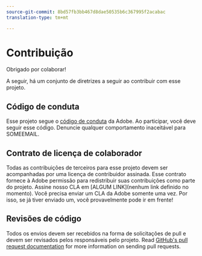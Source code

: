 ```yaml
---
source-git-commit: 8bd57fb3bb467d8dae50535b6c367995f2acabac
translation-type: tm+mt

---
```

# Contribuição

Obrigado por colaborar!

A seguir, há um conjunto de diretrizes a seguir ao contribuir com esse projeto.

## Código de conduta

Esse projeto segue o [código de conduta](https://git.corp.adobe.com/OpenSourceAdvisoryBoard/starter-repo/blob/master/CODE_OF_CONDUCT.md) da Adobe. Ao participar, você deve seguir esse código. Denuncie qualquer comportamento inaceitável para SOMEEMAIL.

## Contrato de licença de colaborador

Todas as contribuições de terceiros para esse projeto devem ser acompanhadas por uma licença de contribuidor assinada. Esse contrato fornece à Adobe permissão para redistribuir suas contribuições como parte do projeto. Assine nosso CLA em [ALGUM LINK](nenhum link definido no momento). Você precisa enviar um CLA da Adobe somente uma vez. Por isso, se já tiver enviado um, você provavelmente pode ir em frente!

## Revisões de código

Todos os envios devem ser recebidos na forma de solicitações de pull e devem ser revisados pelos responsáveis pelo projeto. Read [GitHub&#39;s pull request documentation](https://help.github.com/articles/about-pull-requests/) for more information on sending pull requests.
